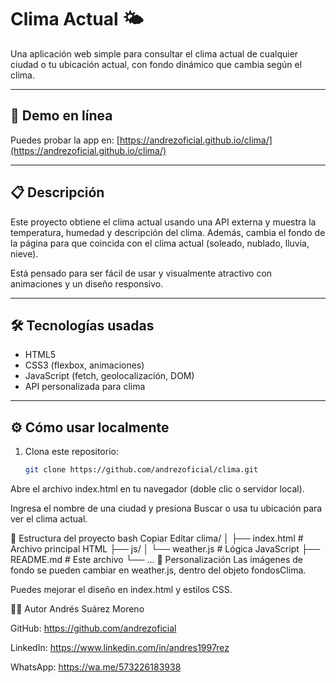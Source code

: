 # Clima Actual 🌤️

Una aplicación web simple para consultar el clima actual de cualquier ciudad o tu ubicación actual, con fondo dinámico que cambia según el clima.

---

## 🚀 Demo en línea

Puedes probar la app en: [https://andrezoficial.github.io/clima/](https://andrezoficial.github.io/clima/)

---

## 📋 Descripción

Este proyecto obtiene el clima actual usando una API externa y muestra la temperatura, humedad y descripción del clima. Además, cambia el fondo de la página para que coincida con el clima actual (soleado, nublado, lluvia, nieve).

Está pensado para ser fácil de usar y visualmente atractivo con animaciones y un diseño responsivo.

---

## 🛠️ Tecnologías usadas

- HTML5
- CSS3 (flexbox, animaciones)
- JavaScript (fetch, geolocalización, DOM)
- API personalizada para clima

---

## ⚙️ Cómo usar localmente

1. Clona este repositorio:

   ```bash
   git clone https://github.com/andrezoficial/clima.git
Abre el archivo index.html en tu navegador (doble clic o servidor local).

Ingresa el nombre de una ciudad y presiona Buscar o usa tu ubicación para ver el clima actual.

📁 Estructura del proyecto
bash
Copiar
Editar
clima/
│
├── index.html         # Archivo principal HTML
├── js/
│   └── weather.js     # Lógica JavaScript
├── README.md          # Este archivo
└── ...
🔧 Personalización
Las imágenes de fondo se pueden cambiar en weather.js, dentro del objeto fondosClima.

Puedes mejorar el diseño en index.html y estilos CSS.

👨‍💻 Autor
Andrés Suárez Moreno

GitHub: https://github.com/andrezoficial

LinkedIn: https://www.linkedin.com/in/andres1997rez

WhatsApp: https://wa.me/573226183938

